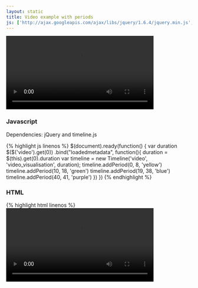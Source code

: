```yaml
---
layout: static
title: Video example with periods
js: ['http://ajax.googleapis.com/ajax/libs/jquery/1.6.4/jquery.min.js', 'static/js/timeline.js', 'static/js/simple-video-example.js']
---
```


<video id="video" width="400" src="http://upload.wikimedia.org/wikipedia/commons/3/3f/Herne_Hill_velodrome_video.ogv" controls></audio>
<div id="video_visualisation"></div>


<h3>Javascript</h3>

<p>Dependencies: jQuery and timeline.js</p>
<div class="code">
{% highlight js linenos %}
$(document).ready(function() {
	var duration
	$($('video').get(0))
	.bind("loadedmetadata", function(){
		duration = $(this).get(0).duration
		var timeline = new Timeline('video', 'video_visualisation', duration);
		timeline.addPeriod(0, 8, 'yellow')
		timeline.addPeriod(10, 18, 'green')
		timeline.addPeriod(19, 38, 'blue')
		timeline.addPeriod(40, 41, 'purple')
	})
})
{% endhighlight %}
</div>

<h3>HTML</h3>

<div class="code">
{% highlight html linenos %}
<video id="video" width="400" src="http://upload.wikimedia.org/wikipedia/commons/3/3f/Herne_Hill_velodrome_video.ogv" controls></audio>
<div id="video_visualisation"></div>
{% endhighlight %}
</div>